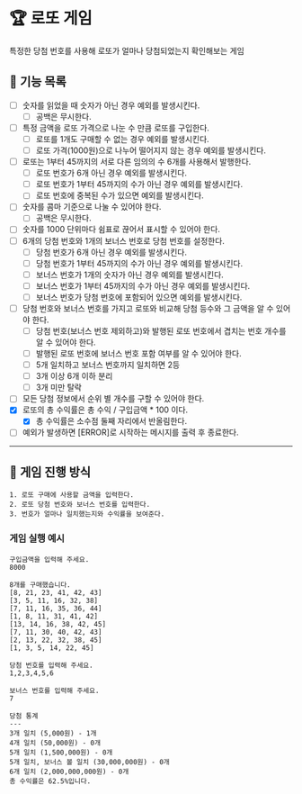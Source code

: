 # :trophy: 로또 게임

특정한 당첨 번호를 사용해 로또가 얼마나 당첨되었는지 확인해보는 게임

## :rocket: 기능 목록

- [ ] 숫자를 읽었을 때 숫자가 아닌 경우 예외를 발생시킨다.
    - [ ] 공백은 무시한다.
- [ ] 특정 금액을 로또 가격으로 나눈 수 만큼 로또를 구입한다.
    - [ ] 로또를 1개도 구매할 수 없는 경우 예외를 발생시킨다.
    - [ ] 로또 가격(1000원)으로 나누어 떨어지지 않는 경우 예외를 발생시킨다.
- [ ] 로또는 1부터 45까지의 서로 다른 임의의 수 6개를 사용해서 발행한다.
    - [ ] 로또 번호가 6개 아닌 경우 예외를 발생시킨다.
    - [ ] 로또 번호가 1부터 45까지의 수가 아닌 경우 예외를 발생시킨다.
    - [ ] 로또 번호에 중복된 수가 있으면 예외를 발생시킨다.
- [ ] 숫자를 콤마 기준으로 나눌 수 있어야 한다.
    - [ ] 공백은 무시한다.
- [ ] 숫자를 1000 단위마다 쉼표로 끊어서 표시할 수 있어야 한다.
- [ ] 6개의 당첨 번호와 1개의 보너스 번호로 당첨 번호를 설정한다.
    - [ ] 당첨 번호가 6개 아닌 경우 예외를 발생시킨다.
    - [ ] 당첨 번호가 1부터 45까지의 수가 아닌 경우 예외를 발생시킨다.
    - [ ] 보너스 번호가 1개의 숫자가 아닌 경우 예외를 발생시킨다.
    - [ ] 보너스 번호가 1부터 45까지의 수가 아닌 경우 예외를 발생시킨다.
    - [ ] 보너스 번호가 당첨 번호에 포함되어 있으면 예외를 발생시킨다.
- [ ] 당첨 번호와 보너스 번호를 가지고 로또와 비교해 당첨 등수와 그 금액을 알 수 있어야 한다.
    - [ ] 당첨 번호(보너스 번호 제외하고)와 발행된 로또 번호에서 겹치는 번호 개수를 알 수 있어야 한다.
    - [ ] 발행된 로또 번호에 보너스 번호 포함 여부를 알 수 있어야 한다.
    - [ ] 5개 일치하고 보너스 번호까지 일치하면 2등
    - [ ] 3개 이상 6개 이하 분리
    - [ ] 3개 미만 탈락
- [ ] 모든 당첨 정보에서 순위 별 개수를 구할 수 있어야 한다.
- [x] 로또의 총 수익률은 총 수익 / 구입금액 * 100 이다.
    - [x] 총 수익률은 소수점 둘째 자리에서 반올림한다.
- [ ] 예외가 발생하면 [ERROR]로 시작하는 메시지를 출력 후 종료한다.

---

## :dart: 게임 진행 방식

    1. 로또 구매에 사용할 금액을 입력한다.
    2. 로또 당첨 번호와 보너스 번호를 입력한다.
    3. 번호가 얼마나 일치했는지와 수익률을 보여준다.


### 게임 실행 예시

```
구입금액을 입력해 주세요.
8000

8개를 구매했습니다.
[8, 21, 23, 41, 42, 43] 
[3, 5, 11, 16, 32, 38] 
[7, 11, 16, 35, 36, 44] 
[1, 8, 11, 31, 41, 42] 
[13, 14, 16, 38, 42, 45] 
[7, 11, 30, 40, 42, 43] 
[2, 13, 22, 32, 38, 45] 
[1, 3, 5, 14, 22, 45]

당첨 번호를 입력해 주세요.
1,2,3,4,5,6

보너스 번호를 입력해 주세요.
7

당첨 통계
---
3개 일치 (5,000원) - 1개
4개 일치 (50,000원) - 0개
5개 일치 (1,500,000원) - 0개
5개 일치, 보너스 볼 일치 (30,000,000원) - 0개
6개 일치 (2,000,000,000원) - 0개
총 수익률은 62.5%입니다.
```